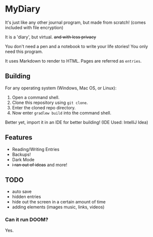 # MyDiary
It's just like any other journal program, but made from scratch! (comes included with file encryption)

It is a 'diary', but virtual. ~~and with less privacy~~

You don't need a pen and a notebook to write your life stories! You only need this program.

It uses Markdown to render to HTML. Pages are referred as `entries`.

## Building
For any operating system (Windows, Mac OS, or Linux):

1. Open a command shell.
2. Clone this repository using `git clone`.
3. Enter the cloned repo directory.
4. Now enter `gradlew build` into the command shell.

Better yet, import it in an IDE for better building! (IDE Used: IntelliJ Idea)

## Features
* Reading/Writing Entries
* Backups!
* Dark Mode
* ~~i ran out of ideas~~ and more!

## TODO
* auto save
* hidden entries
* hide out the screen in a certain amount of time
* adding elements (images  music, links, videos)

### Can it run DOOM?
Yes.
